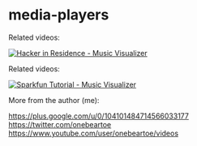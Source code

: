 media-players
=============

Related videos:

[![Hacker in Residence - Music Visualizer](http://img.youtube.com/vi/XHuEiVm4SVA/0.jpg)](https://www.youtube.com/watch?v=XHuEiVm4SVA "Hacker in Residence - Music Visualizer")



Related videos:

[![Sparkfun Tutorial - Music Visualizer](http://img.youtube.com/vi/IyH7Rpe7xtI/0.jpg)](https://www.youtube.com/watch?v=IyH7Rpe7xtI "Sparkfun Tutorial - Music Visualizer")

More from the author (me):

https://plus.google.com/u/0/104101484714566033177
https://twitter.com/onebeartoe
https://www.youtube.com/user/onebeartoe/videos
